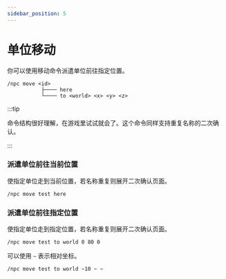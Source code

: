 ```yaml
---
sidebar_position: 5
---
```


# 单位移动

你可以使用移动命令派遣单位前往指定位置。

```
/npc move <id>
           ├──── here
           └──── to <world> <x> <y> <z>
```

:::tip

命令结构很好理解，在游戏里试试就会了。这个命令同样支持重复名称的二次确认。

:::

### 派遣单位前往当前位置

使指定单位走到当前位置，若名称重复则展开二次确认页面。

```
/npc move test here
```

### 派遣单位前往指定位置

使指定单位走到指定位置，若名称重复则展开二次确认页面。

```bas
/npc move test to world 0 80 0
```

可以使用 `~` 表示相对坐标。

```
/npc move test to world ~10 ~ ~
```